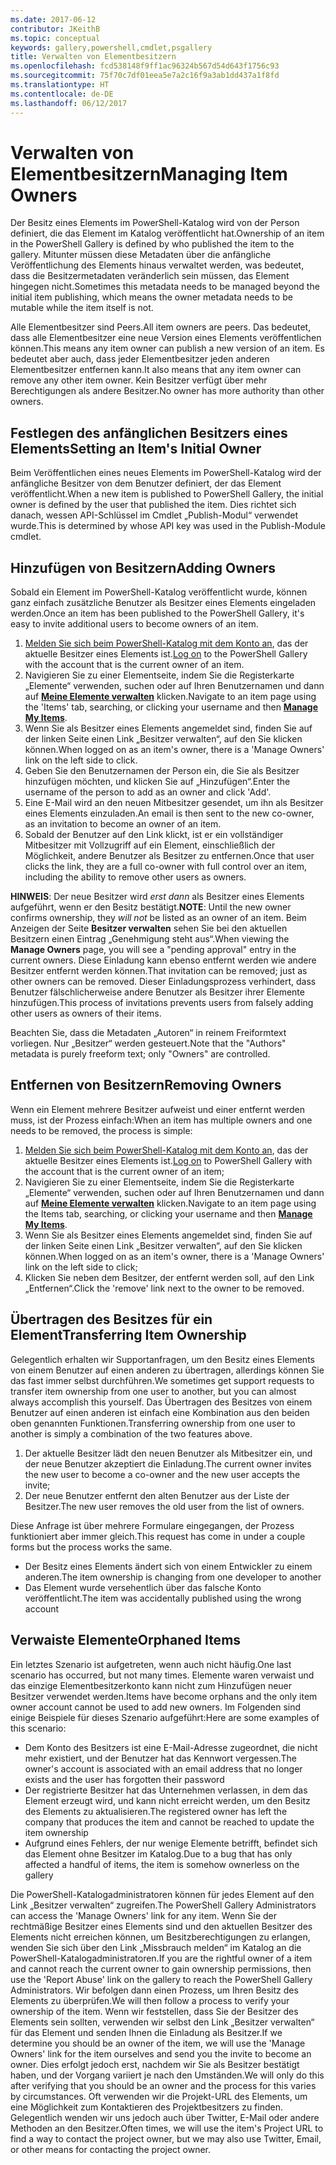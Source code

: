 ```yaml
---
ms.date: 2017-06-12
contributor: JKeithB
ms.topic: conceptual
keywords: gallery,powershell,cmdlet,psgallery
title: Verwalten von Elementbesitzern
ms.openlocfilehash: fcd538148f9ff1ac96324b567d54d643f1756c93
ms.sourcegitcommit: 75f70c7df01eea5e7a2c16f9a3ab1dd437a1f8fd
ms.translationtype: HT
ms.contentlocale: de-DE
ms.lasthandoff: 06/12/2017
---
```

# <a name="managing-item-owners"></a><span data-ttu-id="a2b48-103">Verwalten von Elementbesitzern</span><span class="sxs-lookup"><span data-stu-id="a2b48-103">Managing Item Owners</span></span>

<span data-ttu-id="a2b48-104">Der Besitz eines Elements im PowerShell-Katalog wird von der Person definiert, die das Element im Katalog veröffentlicht hat.</span><span class="sxs-lookup"><span data-stu-id="a2b48-104">Ownership of an item in the PowerShell Gallery is defined by who published the item to the gallery.</span></span>
<span data-ttu-id="a2b48-105">Mitunter müssen diese Metadaten über die anfängliche Veröffentlichung des Elements hinaus verwaltet werden, was bedeutet, dass die Besitzermetadaten veränderlich sein müssen, das Element hingegen nicht.</span><span class="sxs-lookup"><span data-stu-id="a2b48-105">Sometimes this metadata needs to be managed beyond the initial item publishing, which means the owner metadata needs to be mutable while the item itself is not.</span></span>

<span data-ttu-id="a2b48-106">Alle Elementbesitzer sind Peers.</span><span class="sxs-lookup"><span data-stu-id="a2b48-106">All item owners are peers.</span></span> <span data-ttu-id="a2b48-107">Das bedeutet, dass alle Elementbesitzer eine neue Version eines Elements veröffentlichen können.</span><span class="sxs-lookup"><span data-stu-id="a2b48-107">This means any item owner can publish a new version of an item.</span></span> <span data-ttu-id="a2b48-108">Es bedeutet aber auch, dass jeder Elementbesitzer jeden anderen Elementbesitzer entfernen kann.</span><span class="sxs-lookup"><span data-stu-id="a2b48-108">It also means that any item owner can remove any other item owner.</span></span> <span data-ttu-id="a2b48-109">Kein Besitzer verfügt über mehr Berechtigungen als andere Besitzer.</span><span class="sxs-lookup"><span data-stu-id="a2b48-109">No owner has more authority than other owners.</span></span>  

## <a name="setting-an-items-initial-owner"></a><span data-ttu-id="a2b48-110">Festlegen des anfänglichen Besitzers eines Elements</span><span class="sxs-lookup"><span data-stu-id="a2b48-110">Setting an Item's Initial Owner</span></span> 

<span data-ttu-id="a2b48-111">Beim Veröffentlichen eines neues Elements im PowerShell-Katalog wird der anfängliche Besitzer von dem Benutzer definiert, der das Element veröffentlicht.</span><span class="sxs-lookup"><span data-stu-id="a2b48-111">When a new item is published to PowerShell Gallery, the initial owner is defined by the user that published the item.</span></span> <span data-ttu-id="a2b48-112">Dies richtet sich danach, wessen API-Schlüssel im Cmdlet „Publish-Modul“ verwendet wurde.</span><span class="sxs-lookup"><span data-stu-id="a2b48-112">This is determined by whose API key was used in the Publish-Module cmdlet.</span></span>

## <a name="adding-owners"></a><span data-ttu-id="a2b48-113">Hinzufügen von Besitzern</span><span class="sxs-lookup"><span data-stu-id="a2b48-113">Adding Owners</span></span>

<span data-ttu-id="a2b48-114">Sobald ein Element im PowerShell-Katalog veröffentlicht wurde, können ganz einfach zusätzliche Benutzer als Besitzer eines Elements eingeladen werden.</span><span class="sxs-lookup"><span data-stu-id="a2b48-114">Once an item has been published to the PowerShell Gallery, it's easy to invite additional users to become owners of an item.</span></span>

1. <span data-ttu-id="a2b48-115">[Melden Sie sich beim PowerShell-Katalog mit dem Konto an](https://powershellgallery.com/users/account/LogOn), das der aktuelle Besitzer eines Elements ist.</span><span class="sxs-lookup"><span data-stu-id="a2b48-115">[Log on](https://powershellgallery.com/users/account/LogOn) to the PowerShell Gallery with the account that is the current owner of an item.</span></span>
2. <span data-ttu-id="a2b48-116">Navigieren Sie zu einer Elementseite, indem Sie die Registerkarte „Elemente“ verwenden, suchen oder auf Ihren Benutzernamen und dann auf [**Meine Elemente verwalten**](https://www.powershellgallery.com/account/Packages) klicken.</span><span class="sxs-lookup"><span data-stu-id="a2b48-116">Navigate to an item page using the 'Items' tab, searching, or clicking your username and then [**Manage My Items**](https://www.powershellgallery.com/account/Packages).</span></span>
3. <span data-ttu-id="a2b48-117">Wenn Sie als Besitzer eines Elements angemeldet sind, finden Sie auf der linken Seite einen Link „Besitzer verwalten“, auf den Sie klicken können.</span><span class="sxs-lookup"><span data-stu-id="a2b48-117">When logged on as an item's owner, there is a 'Manage Owners' link on the left side to click.</span></span>
4. <span data-ttu-id="a2b48-118">Geben Sie den Benutzernamen der Person ein, die Sie als Besitzer hinzufügen möchten, und klicken Sie auf „Hinzufügen“.</span><span class="sxs-lookup"><span data-stu-id="a2b48-118">Enter the username of the person to add as an owner and click 'Add'.</span></span>
5. <span data-ttu-id="a2b48-119">Eine E-Mail wird an den neuen Mitbesitzer gesendet, um ihn als Besitzer eines Elements einzuladen.</span><span class="sxs-lookup"><span data-stu-id="a2b48-119">An email is then sent to the new co-owner, as an invitation to become an owner of an item.</span></span>
6. <span data-ttu-id="a2b48-120">Sobald der Benutzer auf den Link klickt, ist er ein vollständiger Mitbesitzer mit Vollzugriff auf ein Element, einschließlich der Möglichkeit, andere Benutzer als Besitzer zu entfernen.</span><span class="sxs-lookup"><span data-stu-id="a2b48-120">Once that user clicks the link, they are a full co-owner with full control over an item, including the ability to remove other users as owners.</span></span>

<span data-ttu-id="a2b48-121">**HINWEIS**: Der neue Besitzer wird *erst dann* als Besitzer eines Elements aufgeführt, wenn er den Besitz bestätigt.</span><span class="sxs-lookup"><span data-stu-id="a2b48-121">**NOTE**: Until the new owner confirms ownership, they *will not* be listed as an owner of an item.</span></span>
<span data-ttu-id="a2b48-122">Beim Anzeigen der Seite **Besitzer verwalten** sehen Sie bei den aktuellen Besitzern einen Eintrag „Genehmigung steht aus“.</span><span class="sxs-lookup"><span data-stu-id="a2b48-122">When viewing the **Manage Owners** page, you will see a "pending approval" entry in the current owners.</span></span>
<span data-ttu-id="a2b48-123">Diese Einladung kann ebenso entfernt werden wie andere Besitzer entfernt werden können.</span><span class="sxs-lookup"><span data-stu-id="a2b48-123">That invitation can be removed; just as other owners can be removed.</span></span>
<span data-ttu-id="a2b48-124">Dieser Einladungsprozess verhindert, dass Benutzer fälschlicherweise andere Benutzer als Besitzer ihrer Elemente hinzufügen.</span><span class="sxs-lookup"><span data-stu-id="a2b48-124">This process of invitations prevents users from falsely adding other users as owners of their items.</span></span>

<span data-ttu-id="a2b48-125">Beachten Sie, dass die Metadaten „Autoren“ in reinem Freiformtext vorliegen. Nur „Besitzer“ werden gesteuert.</span><span class="sxs-lookup"><span data-stu-id="a2b48-125">Note that the "Authors" metadata is purely freeform text; only "Owners" are controlled.</span></span>


## <a name="removing-owners"></a><span data-ttu-id="a2b48-126">Entfernen von Besitzern</span><span class="sxs-lookup"><span data-stu-id="a2b48-126">Removing Owners</span></span>
<span data-ttu-id="a2b48-127">Wenn ein Element mehrere Besitzer aufweist und einer entfernt werden muss, ist der Prozess einfach:</span><span class="sxs-lookup"><span data-stu-id="a2b48-127">When an item has multiple owners and one needs to be removed, the process is simple:</span></span>

1. <span data-ttu-id="a2b48-128">[Melden Sie sich beim PowerShell-Katalog mit dem Konto an](https://powershellgallery.com/users/account/LogOn), das der aktuelle Besitzer eines Elements ist.</span><span class="sxs-lookup"><span data-stu-id="a2b48-128">[Log on](https://powershellgallery.com/users/account/LogOn) to PowerShell Gallery with the account that is the current owner of an item;</span></span>
2. <span data-ttu-id="a2b48-129">Navigieren Sie zu einer Elementseite, indem Sie die Registerkarte „Elemente“ verwenden, suchen oder auf Ihren Benutzernamen und dann auf [**Meine Elemente verwalten**](https://www.powershellgallery.com/account/Packages) klicken.</span><span class="sxs-lookup"><span data-stu-id="a2b48-129">Navigate to an item page using the Items tab, searching, or clicking your username and then [**Manage My Items**](https://www.powershellgallery.com/account/Packages).</span></span>
3. <span data-ttu-id="a2b48-130">Wenn Sie als Besitzer eines Elements angemeldet sind, finden Sie auf der linken Seite einen Link „Besitzer verwalten“, auf den Sie klicken können.</span><span class="sxs-lookup"><span data-stu-id="a2b48-130">When logged on as an item's owner, there is a 'Manage Owners' link on the left side to click;</span></span>
4. <span data-ttu-id="a2b48-131">Klicken Sie neben dem Besitzer, der entfernt werden soll, auf den Link „Entfernen“.</span><span class="sxs-lookup"><span data-stu-id="a2b48-131">Click the 'remove' link next to the owner to be removed.</span></span>



## <a name="transferring-item-ownership"></a><span data-ttu-id="a2b48-132">Übertragen des Besitzes für ein Element</span><span class="sxs-lookup"><span data-stu-id="a2b48-132">Transferring Item Ownership</span></span>
<span data-ttu-id="a2b48-133">Gelegentlich erhalten wir Supportanfragen, um den Besitz eines Elements von einem Benutzer auf einen anderen zu übertragen, allerdings können Sie das fast immer selbst durchführen.</span><span class="sxs-lookup"><span data-stu-id="a2b48-133">We sometimes get support requests to transfer item ownership from one user to another, but you can almost always accomplish this yourself.</span></span>
<span data-ttu-id="a2b48-134">Das Übertragen des Besitzes von einem Benutzer auf einen anderen ist einfach eine Kombination aus den beiden oben genannten Funktionen.</span><span class="sxs-lookup"><span data-stu-id="a2b48-134">Transferring ownership from one user to another is simply a combination of the two features above.</span></span>

1. <span data-ttu-id="a2b48-135">Der aktuelle Besitzer lädt den neuen Benutzer als Mitbesitzer ein, und der neue Benutzer akzeptiert die Einladung.</span><span class="sxs-lookup"><span data-stu-id="a2b48-135">The current owner invites the new user to become a co-owner and the new user accepts the invite;</span></span>
2. <span data-ttu-id="a2b48-136">Der neue Benutzer entfernt den alten Benutzer aus der Liste der Besitzer.</span><span class="sxs-lookup"><span data-stu-id="a2b48-136">The new user removes the old user from the list of owners.</span></span>

<span data-ttu-id="a2b48-137">Diese Anfrage ist über mehrere Formulare eingegangen, der Prozess funktioniert aber immer gleich.</span><span class="sxs-lookup"><span data-stu-id="a2b48-137">This request has come in under a couple forms but the process works the same.</span></span>

* <span data-ttu-id="a2b48-138">Der Besitz eines Elements ändert sich von einem Entwickler zu einem anderen.</span><span class="sxs-lookup"><span data-stu-id="a2b48-138">The item ownership is changing from one developer to another</span></span>
* <span data-ttu-id="a2b48-139">Das Element wurde versehentlich über das falsche Konto veröffentlicht.</span><span class="sxs-lookup"><span data-stu-id="a2b48-139">The item was accidentally published using the wrong account</span></span>


## <a name="orphaned-items"></a><span data-ttu-id="a2b48-140">Verwaiste Elemente</span><span class="sxs-lookup"><span data-stu-id="a2b48-140">Orphaned Items</span></span>
<span data-ttu-id="a2b48-141">Ein letztes Szenario ist aufgetreten, wenn auch nicht häufig.</span><span class="sxs-lookup"><span data-stu-id="a2b48-141">One last scenario has occurred, but not many times.</span></span>
<span data-ttu-id="a2b48-142">Elemente waren verwaist und das einzige Elementbesitzerkonto kann nicht zum Hinzufügen neuer Besitzer verwendet werden.</span><span class="sxs-lookup"><span data-stu-id="a2b48-142">Items have become orphans and the only item owner account cannot be used to add new owners.</span></span>
<span data-ttu-id="a2b48-143">Im Folgenden sind einige Beispiele für dieses Szenario aufgeführt:</span><span class="sxs-lookup"><span data-stu-id="a2b48-143">Here are some examples of this scenario:</span></span>

* <span data-ttu-id="a2b48-144">Dem Konto des Besitzers ist eine E-Mail-Adresse zugeordnet, die nicht mehr existiert, und der Benutzer hat das Kennwort vergessen.</span><span class="sxs-lookup"><span data-stu-id="a2b48-144">The owner's account is associated with an email address that no longer exists and the user has forgotten their password</span></span>
* <span data-ttu-id="a2b48-145">Der registrierte Besitzer hat das Unternehmen verlassen, in dem das Element erzeugt wird, und kann nicht erreicht werden, um den Besitz des Elements zu aktualisieren.</span><span class="sxs-lookup"><span data-stu-id="a2b48-145">The registered owner has left the company that produces the item and cannot be reached to update the item ownership</span></span>
* <span data-ttu-id="a2b48-146">Aufgrund eines Fehlers, der nur wenige Elemente betrifft, befindet sich das Element ohne Besitzer im Katalog.</span><span class="sxs-lookup"><span data-stu-id="a2b48-146">Due to a bug that has only affected a handful of items, the item is somehow ownerless on the gallery</span></span>

<span data-ttu-id="a2b48-147">Die PowerShell-Katalogadministratoren können für jedes Element auf den Link „Besitzer verwalten“ zugreifen.</span><span class="sxs-lookup"><span data-stu-id="a2b48-147">The PowerShell Gallery Administrators can access the 'Manage Owners' link for any item.</span></span>
<span data-ttu-id="a2b48-148">Wenn Sie der rechtmäßige Besitzer eines Elements sind und den aktuellen Besitzer des Elements nicht erreichen können, um Besitzberechtigungen zu erlangen, wenden Sie sich über den Link „Missbrauch melden“ im Katalog an die PowerShell-Katalogadministratoren.</span><span class="sxs-lookup"><span data-stu-id="a2b48-148">If you are the rightful owner of a item and cannot reach the current owner to gain ownership permissions, then use the 'Report Abuse' link on the gallery to reach the PowerShell Gallery Administrators.</span></span>
<span data-ttu-id="a2b48-149">Wir befolgen dann einen Prozess, um Ihren Besitz des Elements zu überprüfen.</span><span class="sxs-lookup"><span data-stu-id="a2b48-149">We will then follow a process to verify your ownership of the item.</span></span>
<span data-ttu-id="a2b48-150">Wenn wir feststellen, dass Sie der Besitzer des Elements sein sollten, verwenden wir selbst den Link „Besitzer verwalten“ für das Element und senden Ihnen die Einladung als Besitzer.</span><span class="sxs-lookup"><span data-stu-id="a2b48-150">If we determine you should be an owner of the item, we will use the 'Manage Owners' link for the item ourselves and send you the invite to become an owner.</span></span>
<span data-ttu-id="a2b48-151">Dies erfolgt jedoch erst, nachdem wir Sie als Besitzer bestätigt haben, und der Vorgang variiert je nach den Umständen.</span><span class="sxs-lookup"><span data-stu-id="a2b48-151">We will only do this after verifying that you should be an owner and the process for this varies by circumstances.</span></span>
<span data-ttu-id="a2b48-152">Oft verwenden wir die Projekt-URL des Elements, um eine Möglichkeit zum Kontaktieren des Projektbesitzers zu finden. Gelegentlich wenden wir uns jedoch auch über Twitter, E-Mail oder andere Methoden an den Besitzer.</span><span class="sxs-lookup"><span data-stu-id="a2b48-152">Often times, we will use the item's Project URL to find a way to contact the project owner, but we may also use Twitter, Email, or other means for contacting the project owner.</span></span>

